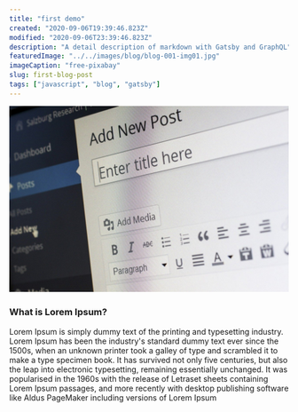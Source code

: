 ```yaml
---
title: "first demo"
created: "2020-09-06T19:39:46.823Z"
modified: "2020-09-06T23:39:46.823Z"
description: "A detail description of markdown with Gatsby and GraphQL"
featuredImage: "../../images/blog/blog-001-img01.jpg"
imageCaption: "free-pixabay"
slug: first-blog-post
tags: ["javascript", "blog", "gatsby"]
---
```


![Alt text here](../../images/blog/blog-001-img01.jpg "Image: Werner Moser/pixabay - bit.ly/3clqxme")

### What is Lorem Ipsum?

Lorem Ipsum is simply dummy text of the printing and typesetting industry. Lorem Ipsum has been the industry's standard dummy text ever since the 1500s, when an unknown printer took a galley of type and scrambled it to make a type specimen book. It has survived not only five centuries, but also the leap into electronic typesetting, remaining essentially unchanged. It was popularised in the 1960s with the release of Letraset sheets containing Lorem Ipsum passages, and more recently with desktop publishing software like Aldus PageMaker including versions of Lorem Ipsum
